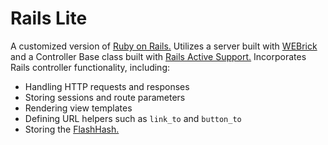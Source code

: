 # Rails Lite
A customized version of [Ruby on Rails.](http://rubyonrails.org/) Utilizes a
server built with [WEBrick](http://www.ruby-doc.org/stdlib-2.0/libdoc/webrick/rdoc/WEBrick.html)
and a Controller Base class built with [Rails Active Support.](http://guides.rubyonrails.org/active_support_core_extensions.html)
Incorporates Rails controller functionality, including:
* Handling HTTP requests and responses
* Storing sessions and route parameters
* Rendering view templates
* Defining URL helpers such as `link_to` and `button_to`
* Storing the [FlashHash.](http://api.rubyonrails.org/classes/ActionDispatch/Flash/FlashHash.html)
